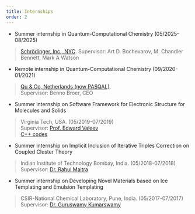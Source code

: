 ```yaml
---
title: Internships
order: 2
---
```



- Summer internship in Quantum-Computational Chemistry     (05/2025-08/2025)             
> [Schrödinger, Inc., NYC](https://www.schrodinger.com/).
> Supervisor: Art D. Bochevarov, M. Chandler Bennett, Mark A Watson    

- Remote internship in Quantum-Computational Chemistry     (09/2020-01/2021)  
> [Qu & Co, Netherlands (now PASQAL)](https://www.pasqal.com/).         
> Supervisor: Benno Broer, CEO       
  
- Summer internship on Software Framework for Electronic Structure for Molecules and Solids
> Virginia Tech, USA.  (05/2019-07/2019)   
> Supervisor: [Prof. Edward Valeev](https://valeevgroup.github.io/)           
> [C++ codes](https://github.com/q-pratz-chem/Internship_VT_2019)    
  
- Summer internship on Implicit Inclusion of Iterative Triples Correction on Coupled Cluster Theory
> Indian Institute of Technology Bombay, India. (05/2018-07/2018)   
> Supervisor: [Dr. Rahul Maitra](https://www.chem.iitb.ac.in/facultyuserview/rahul-maitra)        
  
- Summer internship on Developing Novel Materials based on Ice Templating and Emulsion Templating
> CSIR-National Chemical Laboratory, Pune, India. (05/2017-07/2017)    
> Supervisor: [Dr. Guruswamy Kumarswamy](https://sites.google.com/view/guru-group/home)   
  




